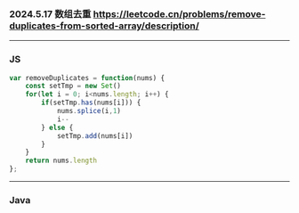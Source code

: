 ### 2024.5.17 数组去重 https://leetcode.cn/problems/remove-duplicates-from-sorted-array/description/

---

### JS

```js
var removeDuplicates = function(nums) {
    const setTmp = new Set()
    for(let i = 0; i<nums.length; i++) {
        if(setTmp.has(nums[i])) {
            nums.splice(i,1)
            i--
        } else {
            setTmp.add(nums[i])
        }
    }
    return nums.length
};
```

---

### Java
